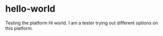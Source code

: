 # hello-world
Testing the platform
Hi world. I am a tester trying out different options on this platform.
